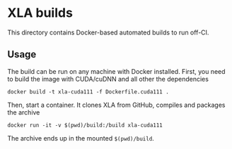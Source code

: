 # XLA builds

This directory contains Docker-based automated builds to run off-CI.

## Usage

The build can be run on any machine with Docker installed. First, you
need to build the image with CUDA/cuDNN and all other the dependencies

```shell
docker build -t xla-cuda111 -f Dockerfile.cuda111 .
```

Then, start a container. It clones XLA from GitHub, compiles and packages
the archive

```shell
docker run -it -v $(pwd)/build:/build xla-cuda111
```

The archive ends up in the mounted `$(pwd)/build`.
